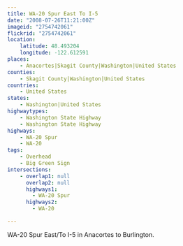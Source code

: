```yaml
---
title: WA-20 Spur East To I-5
date: "2008-07-26T11:21:00Z"
imageid: "2754742061"
flickrid: "2754742061"
location:
    latitude: 48.493204
    longitude: -122.612591
places:
    - Anacortes|Skagit County|Washington|United States
counties:
    - Skagit County|Washington|United States
countries:
    - United States
states:
    - Washington|United States
highwaytypes:
    - Washington State Highway
    - Washington State Highway
highways:
    - WA-20 Spur
    - WA-20
tags:
    - Overhead
    - Big Green Sign
intersections:
    - overlap1: null
      overlap2: null
      highways1:
        - WA-20 Spur
      highways2:
        - WA-20

---
```

WA-20 Spur East/To I-5 in Anacortes to Burlington.
